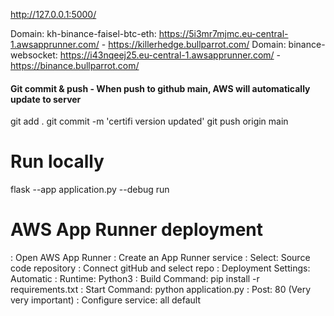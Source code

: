 

http://127.0.0.1:5000/

Domain: kh-binance-faisel-btc-eth: https://5i3mr7mjmc.eu-central-1.awsapprunner.com/ - https://killerhedge.bullparrot.com/
Domain: binance-websocket: https://i43nqeej25.eu-central-1.awsapprunner.com/ - https://binance.bullparrot.com/



#### Git commit & push - When push to github main, AWS will automatically update to server
git add .
git commit -m 'certifi version updated'
git push origin main


# Run locally
flask --app application.py --debug run


# AWS App Runner deployment
: Open AWS App Runner
: Create an App Runner service
: Select: Source code repository
: Connect gitHub and select repo
: Deployment Settings: Automatic
: Runtime: Python3
: Build Command: pip install -r requirements.txt
: Start Command: python application.py
: Post: 80 (Very very important)
: Configure service: all default
